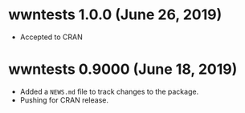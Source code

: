 # wwntests 1.0.0 (June 26, 2019)

* Accepted to CRAN

# wwntests 0.9000 (June 18, 2019)

* Added a `NEWS.md` file to track changes to the package.
* Pushing for CRAN release.
